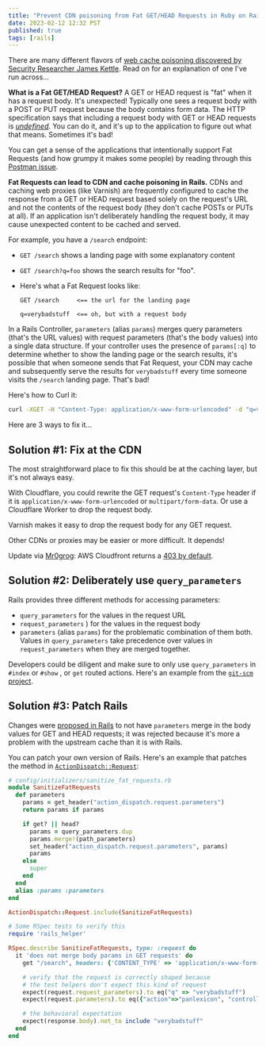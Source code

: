 ```yaml
---
title: "Prevent CDN poisoning from Fat GET/HEAD Requests in Ruby on Rails"
date: 2023-02-12 12:32 PST
published: true
tags: [rails]
---
```


There are many different flavors of [web cache poisoning discovered by Security Researcher James Kettle](https://portswigger.net/research/web-cache-entanglement). Read on for an explanation of one I've run across…

**What is a Fat GET/HEAD Request?** A GET or HEAD request is "fat" when it has a request body. It's unexpected! Typically one sees a request body with a POST or PUT request because the body contains form data. The HTTP specification says that including a request body with GET or HEAD requests is [_undefined_](https://stackoverflow.com/a/983458). You can do it, and it's up to the application to figure out what that means. Sometimes it's bad!

You can get a sense of the applications that intentionally support Fat Requests (and how grumpy it makes some people) by reading through this [Postman issue](https://github.com/postmanlabs/postman-app-support/issues/131).  

**Fat Requests can lead to CDN and cache poisoning in Rails.** CDNs and caching web proxies (like Varnish) are frequently configured to cache the response from a GET or HEAD request based solely on the request's URL and not the contents of the request body (they don't cache POSTs or PUTs at all). If an application isn't deliberately handling the request body, it may cause unexpected content to be cached and served.

For example, you have a `/search` endpoint:

- `GET /search` shows a landing page with some explanatory content
- `GET /search?q=foo` shows the search results for "foo".
- Here's what a Fat Request looks like:

    ```
    GET /search     <== the url for the landing page

    q=verybadstuff  <== oh, but with a request body
    ```

In a Rails Controller, `parameters` (alias `params`) merges query parameters (that's the URL values) with request parameters (that's the body values) into a single data structure. If your controller uses the presence of `params[:q]` to determine whether to show the landing page or the search results, it's possible that when someone sends that Fat Request, your CDN may cache and subsequently serve the results for `verybadstuff` every time someone visits the `/search` landing page. That's bad!

Here's how to Curl it:

```bash
curl -XGET -H "Content-Type: application/x-www-form-urlencoded" -d "q=verybadstuff" http://localhost:3000/search
```

 Here are 3 ways to fix it…

## Solution #1: Fix at the CDN

The most straightforward place to fix this should be at the caching layer, but it's not always easy. 

With Cloudflare, you could rewrite the GET request's `Content-Type` header if it is `application/x-www-form-urlencoded` or `multipart/form-data`. Or use a Cloudflare Worker to drop the request body.

Varnish makes it easy to drop the request body for any GET request. 

Other CDNs or proxies may be easier or more difficult. It depends!

Update via [Mr0grog](https://github.com/Mr0grog): AWS Cloudfront returns a [403 by default](https://docs.aws.amazon.com/AmazonCloudFront/latest/DeveloperGuide/RequestAndResponseBehaviorCustomOrigin.html#RequestCustom-get-body). 

## Solution #2: Deliberately use `query_parameters`

Rails provides three different methods for accessing parameters:

- `query_parameters` for the values in the request URL
- `request_parameters` ) for the values in the request body
- `parameters` (alias `params`) for the problematic combination of them both. Values in `query_parameters` take precedence over values in `request_parameters` when they are merged together. 

Developers could be diligent and make sure to only use `query_parameters` in `#index` or `#show` , or `get` routed actions. Here's an example from the [`git-scm` project](https://github.com/git/git-scm.com/issues/1551).

## Solution #3: Patch Rails

Changes were [proposed in Rails](https://github.com/rails/rails/issues/39974) to not have `parameters` merge in the body values for GET and HEAD requests; it was rejected because it's more a problem with the upstream cache than it is with Rails.

You can patch your own version of Rails. Here's an example that patches the method in [`ActionDispatch::Request`](https://github.com/rails/rails/blob/21a3b52ba0b7d94b4903e02b6ac537a7d1d1c817/actionpack/lib/action_dispatch/http/parameters.rb#L49-L63): 

```ruby
# config/initializers/sanitize_fat_requests.rb
module SanitizeFatRequests
  def parameters
    params = get_header("action_dispatch.request.parameters")
    return params if params

    if get? || head?
      params = query_parameters.dup
      params.merge!(path_parameters)
      set_header("action_dispatch.request.parameters", params)
      params
    else
      super
    end
  end
  alias :params :parameters
end

ActionDispatch::Request.include(SanitizeFatRequests)

# Some RSpec tests to verify this
require 'rails_helper'

RSpec.describe SanitizeFatRequests, type: :request do
  it 'does not merge body params in GET requests' do
    get "/search", headers: {'CONTENT_TYPE' => 'application/x-www-form-urlencoded'}, env: {'rack.input': StringIO.new('q=verybadstuff') }

    # verify that the request is correctly shaped because
    # the test helpers don't expect this kind of request
    expect(request.request_parameters).to eq("q" => "verybadstuff")
    expect(request.parameters).to eq({"action"=>"panlexicon", "controller"=>"search"})

    # the behavioral expectation 
    expect(response.body).not_to include "verybadstuff"
  end
end
```

